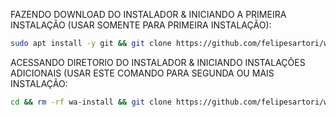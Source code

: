 FAZENDO DOWNLOAD DO INSTALADOR & INICIANDO A PRIMEIRA INSTALAÇÃO (USAR SOMENTE PARA PRIMEIRA INSTALAÇÃO):

```bash
sudo apt install -y git && git clone https://github.com/felipesartori/whaticket_instal_owen.git wa-install && sudo chmod -R 777 wa-install && cd wa-install && sudo ./install_primaria
```

ACESSANDO DIRETORIO DO INSTALADOR & INICIANDO INSTALAÇÕES ADICIONAIS (USAR ESTE COMANDO PARA SEGUNDA OU MAIS INSTALAÇÃO:
```bash
cd && rm -rf wa-install && git clone https://github.com/felipesartori/whaticket_instal_owen.git wa-install && sudo chmod -R 777 ./wa-install && cd ./wa-install && sudo ./install_instancia
```

